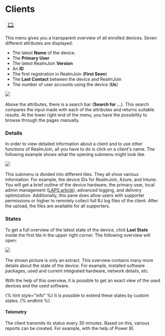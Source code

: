 # Clients

![](<../.gitbook/assets/rj-ac-clientsicon (1) (1).png>)

This menu gives you a transparent overview of all enrolled devices. Seven different attributes are displayed:

* The latest **Name** of the device.
* The **Primary User**
* The latest RealmJoin **Version**
* An **ID**
* The first registration in RealmJoin (**First Seen**)
* The **Last Contact** between the device and RealmJoin
* The number of user accounts using the device (**Us**)

![](<../.gitbook/assets/clients\_tab\_overview (1).png>)

Above the attributes, there is a search bar (**Search for ...**). This search compares the input made with each of the attributes and returns suitable results. At the lower right end of the menu, you have the possibility to browse through the pages manually.

### Details

In order to view detailed information about a client and to use other functions of RealmJoin, all you have to do is click on a client's name. The following example shows what the opening submenu might look like.

![](<../.gitbook/assets/client\_tab\_details (1).png>)

This submenu is divided into different tiles. They all show various information. For example, the device IDs for RealmJoin, Azure, and Intune. You will get a brief outline of the device hardware, the primary user, local admin management ([LAPS article](clients.md)), advanced logging, and delivery optimization. Additionally, this pane does allow users with supporter permissions or higher to remotely collect full RJ log files of the client. After the upload, the files are available for all supporters.

### States

To get a full overview of the latest state of the device, click **Last State** inside the first tile in the upper right corner. The following overview will open:

![](<../.gitbook/assets/client\_tab\_laststate (1).png>)

The shown picture is only an extract. This overview contains many more details about the state of the device. For example, installed software packages, used and current integrated hardware, network details, etc.

With the help of this overview, it is possible to get an exact view of the used devices and the used software.

{% hint style="info" %}
It is possible to extend these states by custom states.
{% endhint %}

#### Telemetry

The client transmits its status every 30 minutes. Based on this, various reports can be created. For example, with the help of Power BI.

